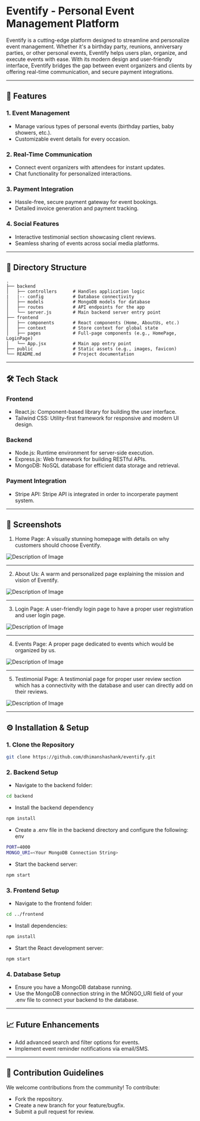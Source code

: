 # Eventify - Personal Event Management Platform

Eventify is a cutting-edge platform designed to streamline and personalize event management. Whether it's a birthday party, reunions, anniversary parties, or other personal events, Eventify helps users plan, organize, and execute events with ease. With its modern design and user-friendly interface, Eventify bridges the gap between event organizers and clients by offering real-time communication, and secure payment integrations.

---

## 🚀 Features

### 1. **Event Management**
   - Manage various types of personal events (birthday parties, baby showers, etc.).
   - Customizable event details for every occasion.

### 2. **Real-Time Communication**
   - Connect event organizers with attendees for instant updates.
   - Chat functionality for personalized interactions.

### 3. **Payment Integration**
   - Hassle-free, secure payment gateway for event bookings.
   - Detailed invoice generation and payment tracking.

### 4. **Social Features**
   - Interactive testimonial section showcasing client reviews.
   - Seamless sharing of events across social media platforms.

---

## 📂 Directory Structure

```plaintext
.
├── backend
│   ├── controllers      # Handles application logic
|   |-- config           # Database connectivity
│   ├── models           # MongoDB models for database
│   ├── routes           # API endpoints for the app
│   └── server.js        # Main backend server entry point
├── frontend
│   ├── components       # React components (Home, AboutUs, etc.)
│   ├── context          # Store context for global state
│   ├── pages            # Full-page components (e.g., HomePage, LoginPage)
│   └── App.jsx          # Main app entry point
├── public               # Static assets (e.g., images, favicon)
└── README.md            # Project documentation
```

---

## 🛠️ Tech Stack

### Frontend
- React.js: Component-based library for building the user interface.
- Tailwind CSS: Utility-first framework for responsive and modern UI design.

### Backend
- Node.js: Runtime environment for server-side execution.
- Express.js: Web framework for building RESTful APIs.
- MongoDB: NoSQL database for efficient data storage and retrieval.

### Payment Integration
- Stripe API: Stripe API is integrated in order to incorperate payment system.

---

## 📸 Screenshots
1. Home Page: 
A visually stunning homepage with details on why customers should choose Eventify.

![Description of Image](./Screenshots/Home.png)

---

2. About Us: 
A warm and personalized page explaining the mission and vision of Eventify.

![Description of Image](./Screenshots/About.png)

---

3. Login Page: 
A user-friendly login page to have a proper user registration and user login page.

![Description of Image](./Screenshots/Login.png)

---

4. Events Page:
A proper page dedicated to events which would be organized by us.

![Description of Image](./Screenshots/Events.png)

---

5. Testimonial Page:
A testimonial page for proper user review section which has a connectivity with the database and user can directly add on their reviews.

![Description of Image](./Screenshots/Testimonial.png)

---

## ⚙️ Installation & Setup

### 1. **Clone the Repository**

```bash
git clone https://github.com/dhimanshashank/eventify.git
```

### 2. Backend Setup 
- Navigate to the backend folder:

```bash
cd backend
```

- Install the backend dependency
```bash
npm install
```

- Create a .env file in the backend directory and configure the following:
env
```bash
PORT=4000
MONGO_URI=<Your MongoDB Connection String>
```

- Start the backend server:
```bash
npm start
```

### 3. Frontend Setup
- Navigate to the frontend folder:
```bash
cd ../frontend
```

- Install dependencies:
```bash
npm install
```

- Start the React development server:
```bash
npm start
```

### 4. Database Setup
- Ensure you have a MongoDB database running.
- Use the MongoDB connection string in the MONGO_URI field of your .env file to connect your backend to the database.

---

## 📈 Future Enhancements
- Add advanced search and filter options for events.
- Implement event reminder notifications via email/SMS.

---

## 🤝 Contribution Guidelines
We welcome contributions from the community! To contribute:

- Fork the repository.
- Create a new branch for your feature/bugfix.
- Submit a pull request for review.
